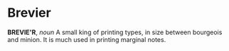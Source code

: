 # Brevier

**BREVIE'R**, _noun_ A small king of printing types, in size between bourgeois and minion. It is much used in printing marginal notes.
